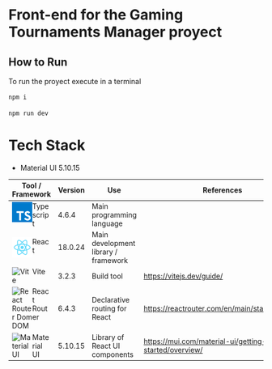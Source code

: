 # Front-end for the Gaming Tournaments Manager proyect 


## How to Run
To run the proyect execute in a terminal

```shell
npm i

npm run dev
```

# Tech Stack

- Material UI 5.10.15


| Tool / Framework | Version | Use | References |
|------------------|---------|-----|------------|
|<img align="left" alt="Typescript" width="40" src="https://raw.githubusercontent.com/github/explore/80688e429a7d4ef2fca1e82350fe8e3517d3494d/topics/typescript/typescript.png" /> Typescript | 4.6.4 | Main programming language |            |
| <img align="left" alt="React" width="40" src="https://raw.githubusercontent.com/github/explore/80688e429a7d4ef2fca1e82350fe8e3517d3494d/topics/react/react.png" /> React | 18.0.24 | Main development library / framework   |     |
| <img align="left" alt="Vite" width="40" src="https://vitejs.dev/logo.svg" /> Vite | 3.2.3 | Build tool    | https://vitejs.dev/guide/  |
| <img align="left" alt="React Router Dom" width="40" src="https://reactrouter.com/_brand/react-router-stacked-color.svg" /> React Router DOM | 6.4.3 |  Declarative routing for React     | https://reactrouter.com/en/main/start/overview  |
| <img align="left" alt="Material UI" width="40" src="https://mui.com/static/logo.svg" /> Material UI | 5.10.15 | Library of React UI components | https://mui.com/material-ui/getting-started/overview/ |
